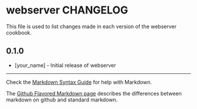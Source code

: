 webserver CHANGELOG
===================

This file is used to list changes made in each version of the webserver cookbook.

0.1.0
-----
- [your_name] - Initial release of webserver

- - -
Check the [Markdown Syntax Guide](http://daringfireball.net/projects/markdown/syntax) for help with Markdown.

The [Github Flavored Markdown page](http://github.github.com/github-flavored-markdown/) describes the differences between markdown on github and standard markdown.
